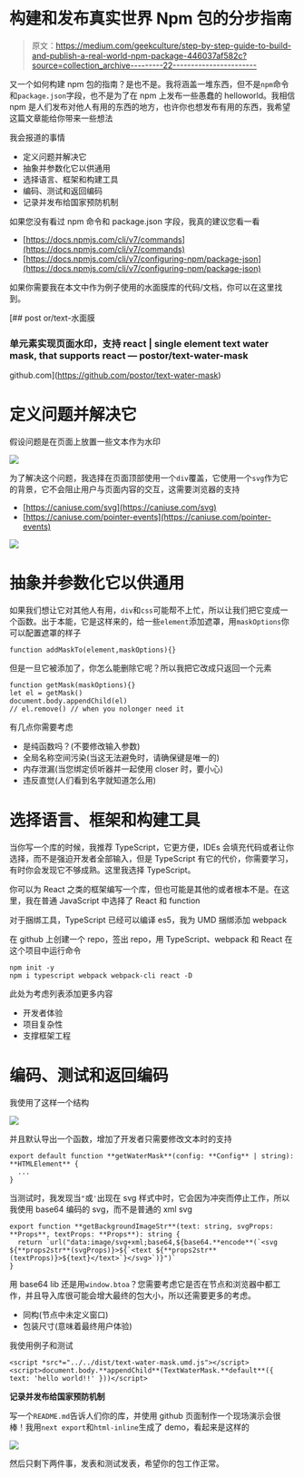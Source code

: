 # 构建和发布真实世界 Npm 包的分步指南

> 原文：<https://medium.com/geekculture/step-by-step-guide-to-build-and-publish-a-real-world-npm-package-446037af582c?source=collection_archive---------22----------------------->

又一个如何构建 npm 包的指南？是也不是。我将涵盖一堆东西，但不是`npm`命令和`package.json`字段，也不是为了在 npm 上发布一些愚蠢的 helloworld。我相信 npm 是人们发布对他人有用的东西的地方，也许你也想发布有用的东西，我希望这篇文章能给你带来一些想法

我会报道的事情

*   定义问题并解决它
*   抽象并参数化它以供通用
*   选择语言、框架和构建工具
*   编码、测试和返回编码
*   记录并发布给国家预防机制

如果您没有看过 npm 命令和 package.json 字段，我真的建议您看一看

*   [https://docs.npmjs.com/cli/v7/commands](https://docs.npmjs.com/cli/v7/commands)
*   [https://docs.npmjs.com/cli/v7/configuring-npm/package-json](https://docs.npmjs.com/cli/v7/configuring-npm/package-json)

如果你需要我在本文中作为例子使用的水面膜库的代码/文档，你可以在这里找到。

[](https://github.com/postor/text-water-mask) [## post or/text-水面膜

### 单元素实现页面水印，支持 react | single element text water mask, that supports react — postor/text-water-mask

github.com](https://github.com/postor/text-water-mask) 

# 定义问题并解决它

假设问题是在页面上放置一些文本作为水印

![](img/c3921608e632c8fd26a369726237e0aa.png)

为了解决这个问题，我选择在页面顶部使用一个`div`覆盖，它使用一个`svg`作为它的背景，它不会阻止用户与页面内容的交互，这需要浏览器的支持

*   [https://caniuse.com/svg](https://caniuse.com/svg)
*   [https://caniuse.com/pointer-events](https://caniuse.com/pointer-events)

![](img/1be313c75a0898e58882585dada26aa7.png)

# 抽象并参数化它以供通用

如果我们想让它对其他人有用，`div`和`css`可能帮不上忙，所以让我们把它变成一个函数。出于本能，它是这样来的，给一些`element`添加遮罩，用`maskOptions`你可以配置遮罩的样子

```
function addMaskTo(element,maskOptions){}
```

但是一旦它被添加了，你怎么能删除它呢？所以我把它改成只返回一个元素

```
function getMask(maskOptions){}
let el = getMask()
document.body.appendChild(el)
// el.remove() // when you nolonger need it
```

有几点你需要考虑

*   是纯函数吗？(不要修改输入参数)
*   全局名称空间污染(当这无法避免时，请确保键是唯一的)
*   内存泄漏(当您绑定侦听器并一起使用 closer 时，要小心)
*   违反直觉(人们看到名字就知道怎么用)

# 选择语言、框架和构建工具

当你写一个库的时候，我推荐 TypeScript，它更方便，IDEs 会填充代码或者让你选择，而不是强迫开发者全部输入，但是 TypeScript 有它的代价，你需要学习，有时你会发现它不够成熟。这里我选择 TypeScript。

你可以为 React 之类的框架编写一个库，但也可能是其他的或者根本不是。在这里，我在普通 JavaScript 中选择了 React 和 function

对于捆绑工具，TypeScript 已经可以编译 es5，我为 UMD 捆绑添加 webpack

在 github 上创建一个 repo，签出 repo，用 TypeScript、webpack 和 React 在这个项目中运行命令

```
npm init -y
npm i typescript webpack webpack-cli react -D
```

此处为考虑列表添加更多内容

*   开发者体验
*   项目复杂性
*   支撑框架工程

# 编码、测试和返回编码

我使用了这样一个结构

![](img/e9c6df6df1f4b466800b38db1cb5648c.png)

并且默认导出一个函数，增加了开发者只需要修改文本时的支持

```
export default function **getWaterMask**(config: **Config** | string): **HTMLElement** {
  ...
}
```

当测试时，我发现当`"`或`'`出现在 svg 样式中时，它会因为冲突而停止工作，所以我使用 base64 编码的 svg，而不是普通的 xml svg

```
export function **getBackgroundImageStr**(text: string, svgProps: **Props**, textProps: **Props**): string {  
  return `url("data:image/svg+xml;base64,${base64.**encode**(`<svg ${**props2str**(svgProps)}>${`<text ${**props2str**(textProps)}>${text}</text>`}</svg>`)}")`
}
```

用 base64 lib 还是用`window.btoa`？您需要考虑它是否在节点和浏览器中都工作，并且导入库很可能会增大最终的包大小，所以还需要更多的考虑。

*   同构(节点中未定义窗口)
*   包装尺寸(意味着最终用户体验)

我使用例子和测试

```
<script *src*="../../dist/text-water-mask.umd.js"></script>
<script>document.body.**appendChild**(TextWaterMask.**default**({ text: 'hello world!!' }))</script>
```

**记录并发布给国家预防机制**

写一个`README.md`告诉人们你的库，并使用 github 页面制作一个现场演示会很棒！我用`next export`和`html-inline`生成了 demo，看起来是这样的

![](img/321a6740c0eea07821e727643ad39afe.png)

然后只剩下两件事，发表和测试发表，希望你的包工作正常。